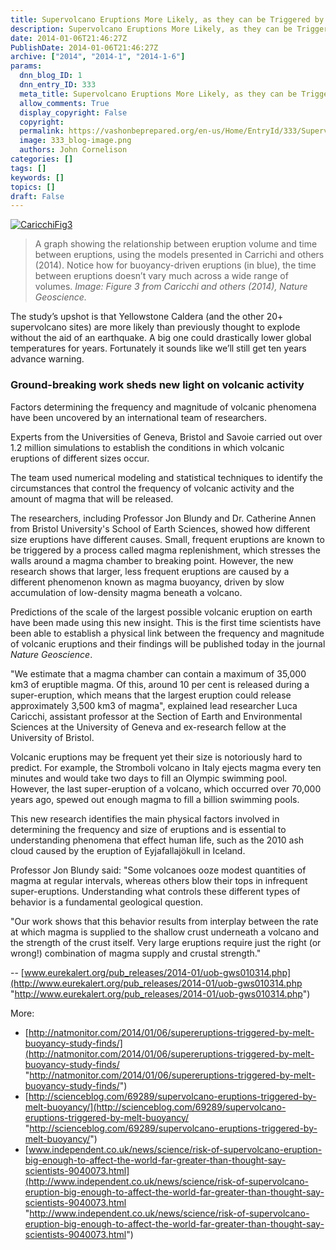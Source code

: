 ```yaml
---
title: Supervolcano Eruptions More Likely, as they can be Triggered by Melt Buoyancy
description: Supervolcano Eruptions More Likely, as they can be Triggered by Melt Buoyancy
date: 2014-01-06T21:46:27Z
PublishDate: 2014-01-06T21:46:27Z
archive: ["2014", "2014-1", "2014-1-6"]
params:
  dnn_blog_ID: 1
  dnn_entry_ID: 333
  meta_title: Supervolcano Eruptions More Likely, as they can be Triggered by Melt Buoyancy
  allow_comments: True
  display_copyright: False
  copyright:
  permalink: https://vashonbeprepared.org/en-us/Home/EntryId/333/Supervolcano-Eruptions-More-Likely-as-they-can-be-Triggered-by-Melt-Buoyancy
  image: 333_blog-image.png
  authors: John Cornelison
categories: []
tags: []
keywords: []
topics: []
draft: False
---
```


[![](http://www.wired.com/images_blogs/wiredscience/2014/01/CaricchiFig3.jpg "CaricchiFig3")](http://www.wired.com/wiredscience/2014/01/when-it-comes-to-giant-eruptions-buoyancy-is-the-key/caricchifig3/)

> A graph showing the relationship between eruption volume and time between eruptions, using the models presented in Carrichi and others (2014). Notice how for buoyancy-driven eruptions (in blue), the time between eruptions doesn’t vary much across a wide range of volumes. _Image: Figure 3 from Caricchi and others (2014), Nature Geoscience._

The study’s upshot is that Yellowstone Caldera (and the other 20+ supervolcano sites) are more likely than previously thought to explode without the aid of an earthquake. A big one could drastically lower global temperatures for years. Fortunately it sounds like we’ll still get ten years advance warning.

### Ground-breaking work sheds new light on volcanic activity

Factors determining the frequency and magnitude of volcanic phenomena have been uncovered by an international team of researchers.

Experts from the Universities of Geneva, Bristol and Savoie carried out over 1.2 million simulations to establish the conditions in which volcanic eruptions of different sizes occur.

The team used numerical modeling and statistical techniques to identify the circumstances that control the frequency of volcanic activity and the amount of magma that will be released.

The researchers, including Professor Jon Blundy and Dr. Catherine Annen from Bristol University's School of Earth Sciences, showed how different size eruptions have different causes. Small, frequent eruptions are known to be triggered by a process called magma replenishment, which stresses the walls around a magma chamber to breaking point. However, the new research shows that larger, less frequent eruptions are caused by a different phenomenon known as magma buoyancy, driven by slow accumulation of low-density magma beneath a volcano.

Predictions of the scale of the largest possible volcanic eruption on earth have been made using this new insight. This is the first time scientists have been able to establish a physical link between the frequency and magnitude of volcanic eruptions and their findings will be published today in the journal _Nature Geoscience_.

"We estimate that a magma chamber can contain a maximum of 35,000 km3 of eruptible magma. Of this, around 10 per cent is released during a super-eruption, which means that the largest eruption could release approximately 3,500 km3 of magma", explained lead researcher Luca Caricchi, assistant professor at the Section of Earth and Environmental Sciences at the University of Geneva and ex-research fellow at the University of Bristol.

Volcanic eruptions may be frequent yet their size is notoriously hard to predict. For example, the Stromboli volcano in Italy ejects magma every ten minutes and would take two days to fill an Olympic swimming pool. However, the last super-eruption of a volcano, which occurred over 70,000 years ago, spewed out enough magma to fill a billion swimming pools.

This new research identifies the main physical factors involved in determining the frequency and size of eruptions and is essential to understanding phenomena that effect human life, such as the 2010 ash cloud caused by the eruption of Eyjafallajökull in Iceland.

Professor Jon Blundy said: "Some volcanoes ooze modest quantities of magma at regular intervals, whereas others blow their tops in infrequent super-eruptions. Understanding what controls these different types of behavior is a fundamental geological question.

"Our work shows that this behavior results from interplay between the rate at which magma is supplied to the shallow crust underneath a volcano and the strength of the crust itself. Very large eruptions require just the right (or wrong!) combination of magma supply and crustal strength."

\-- [www.eurekalert.org/pub_releases/2014-01/uob-gws010314.php](http://www.eurekalert.org/pub_releases/2014-01/uob-gws010314.php "http://www.eurekalert.org/pub_releases/2014-01/uob-gws010314.php")

More:

- [http://natmonitor.com/2014/01/06/supereruptions-triggered-by-melt-buoyancy-study-finds/](http://natmonitor.com/2014/01/06/supereruptions-triggered-by-melt-buoyancy-study-finds/ "http://natmonitor.com/2014/01/06/supereruptions-triggered-by-melt-buoyancy-study-finds/")
- [http://scienceblog.com/69289/supervolcano-eruptions-triggered-by-melt-buoyancy/](http://scienceblog.com/69289/supervolcano-eruptions-triggered-by-melt-buoyancy/ "http://scienceblog.com/69289/supervolcano-eruptions-triggered-by-melt-buoyancy/")
- [www.independent.co.uk/news/science/risk-of-supervolcano-eruption-big-enough-to-affect-the-world-far-greater-than-thought-say-scientists-9040073.html](http://www.independent.co.uk/news/science/risk-of-supervolcano-eruption-big-enough-to-affect-the-world-far-greater-than-thought-say-scientists-9040073.html "http://www.independent.co.uk/news/science/risk-of-supervolcano-eruption-big-enough-to-affect-the-world-far-greater-than-thought-say-scientists-9040073.html")
